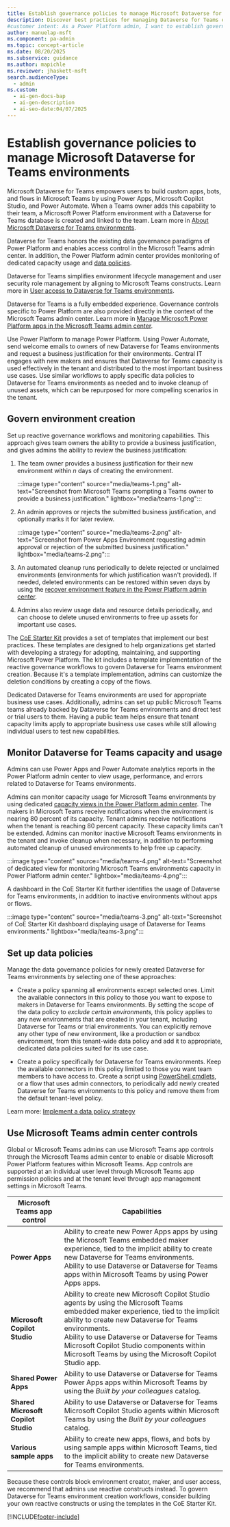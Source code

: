 ```yaml
---
title: Establish governance policies to manage Microsoft Dataverse for Teams environments
description: Discover best practices for managing Dataverse for Teams environments to ensure secure, compliant, and efficient usage within your organization.
#customer intent: As a Power Platform admin, I want to establish governance policies for Dataverse for Teams environments to ensure secure, compliant, and efficient usage within my organization.
author: manuelap-msft
ms.component: pa-admin
ms.topic: concept-article
ms.date: 08/20/2025
ms.subservice: guidance
ms.author: mapichle
ms.reviewer: jhaskett-msft
search.audienceType:
  - admin
ms.custom:
  - ai-gen-docs-bap
  - ai-gen-description
  - ai-seo-date:04/07/2025
---
```


# Establish governance policies to manage Microsoft Dataverse for Teams environments

Microsoft Dataverse for Teams empowers users to build custom apps, bots, and flows in Microsoft Teams by using Power Apps, Microsoft Copilot Studio, and Power Automate. When a Teams owner adds this capability to their team, a Microsoft Power Platform environment with a Dataverse for Teams database is created and linked to the team. Learn more in [About Microsoft Dataverse for Teams environments](../../admin/about-teams-environment.md).

Dataverse for Teams honors the existing data governance paradigms of Power Platform and enables access control in the Microsoft Teams admin center. In addition, the Power Platform admin center provides monitoring of dedicated capacity usage and [data policies](../../admin/wp-data-loss-prevention.md).

Dataverse for Teams simplifies environment lifecycle management and user security role management by aligning to Microsoft Teams constructs. Learn more in [User access to Dataverse for Teams environments](../../admin/about-teams-environment.md#user-access-to-dataverse-for-teams-environments).

Dataverse for Teams is a fully embedded experience. Governance controls specific to Power Platform are also provided directly in the context of the Microsoft Teams admin center. Learn more in [Manage Microsoft Power Platform apps in the Microsoft Teams admin center](/microsoftteams/manage-power-platform-apps).

Use Power Platform to manage Power Platform. Using Power Automate, send welcome emails to owners of new Dataverse for Teams environments and request a business justification for their environments. Central IT engages with new makers and ensures that Dataverse for Teams capacity is used effectively in the tenant and distributed to the most important business use cases. Use similar workflows to apply specific data policies to Dataverse for Teams environments as needed and to invoke cleanup of unused assets, which can be repurposed for more compelling scenarios in the tenant.

## Govern environment creation

Set up reactive governance workflows and monitoring capabilities. This approach gives team owners the ability to provide a business justification, and gives admins the ability to review the business justification:

1. The team owner provides a business justification for their new environment within *n* days of creating the environment.

    :::image type="content" source="media/teams-1.png" alt-text="Screenshot from Microsoft Teams prompting a Teams owner to provide a business justification." lightbox="media/teams-1.png":::

1. An admin approves or rejects the submitted business justification, and optionally marks it for later review.

    :::image type="content" source="media/teams-2.png" alt-text="Screenshot from Power Apps Environment requesting admin approval or rejection of the submitted business justification." lightbox="media/teams-2.png":::

1. An automated cleanup runs periodically to delete rejected or unclaimed environments (environments for which justification wasn't provided). If needed, deleted environments can be restored within seven days by using the [recover environment feature in the Power Platform admin center](../../admin/recover-environment.md#power-platform-admin-center).

1. Admins also review usage data and resource details periodically, and can choose to delete unused environments to free up assets for important use cases.

The [CoE Starter Kit](../coe/starter-kit.md) provides a set of templates that implement our best practices. These templates are designed to help organizations get started with developing a strategy for adopting, maintaining, and supporting Microsoft Power Platform. The kit includes a template implementation of the reactive governance workflows to govern Dataverse for Teams environment creation. Because it's a template implementation, admins can customize the deletion conditions by creating a copy of the flows.

Dedicated Dataverse for Teams environments are used for appropriate business use cases. Additionally, admins can set up public Microsoft Teams teams already backed by Dataverse for Teams environments and direct test or trial users to them. Having a public team helps ensure that tenant capacity limits apply to appropriate business use cases while still allowing individual users to test new capabilities.

## Monitor Dataverse for Teams capacity and usage

Admins can use Power Apps and Power Automate analytics reports in the Power Platform admin center to view usage, performance, and errors related to Dataverse for Teams environments.

Admins can monitor capacity usage for Microsoft Teams environments by using dedicated [capacity views in the Power Platform admin center](../../admin/about-teams-environment.md#capacity-limits). The makers in Microsoft Teams receive notifications when the environment is nearing 80 percent of its capacity. Tenant admins receive notifications when the tenant is reaching 80 percent capacity. These capacity limits can't be extended. Admins can monitor inactive Microsoft Teams environments in the tenant and invoke cleanup when necessary, in addition to performing automated cleanup of unused environments to help free up capacity.

:::image type="content" source="media/teams-4.png" alt-text="Screenshot of dedicated view for monitoring Microsoft Teams environments capacity in Power Platform admin center." lightbox="media/teams-4.png":::

A dashboard in the CoE Starter Kit further identifies the usage of Dataverse for Teams environments, in addition to inactive environments without apps or flows.

:::image type="content" source="media/teams-3.png" alt-text="Screenshot of CoE Starter Kit dashboard displaying usage of Dataverse for Teams environments." lightbox="media/teams-3.png":::

## Set up data policies

Manage the data governance policies for newly created Dataverse for Teams environments by selecting one of these approaches:

- Create a policy spanning all environments except selected ones. Limit the available connectors in this policy to those you want to expose to makers in Dataverse for Teams environments. By setting the scope of the data policy to *exclude certain environments,* this policy applies to any new environments that are created in your tenant, including Dataverse for Teams or trial environments. You can explicitly remove any other type of new environment, like a production or sandbox environment, from this tenant-wide data policy and add it to appropriate, dedicated data policies suited for its use case.

- Create a policy specifically for Dataverse for Teams environments. Keep the available connectors in this policy limited to those you want team members to have access to. Create a script using [PowerShell cmdlets](../../admin/powerapps-powershell.md#data-policy-commands), or a flow that uses admin connectors, to periodically add newly created Dataverse for Teams environments to this policy and remove them from the default tenant-level policy.

Learn more: [Implement a data policy strategy](./dlp-strategy.md)

## Use Microsoft Teams admin center controls

Global or Microsoft Teams admins can use Microsoft Teams app controls through the Microsoft Teams admin center to enable or disable Microsoft Power Platform features within Microsoft Teams. App controls are supported at an individual user level through Microsoft Teams app permission policies and at the tenant level through app management settings in Microsoft Teams.

| Microsoft Teams app control | Capabilities |
| ------------------ | --------- |
| **Power Apps** | Ability to create new Power Apps apps by using the Microsoft Teams embedded maker experience, tied to the implicit ability to create new Dataverse for Teams environments.<br>Ability to use Dataverse or Dataverse for Teams apps within Microsoft Teams by using Power Apps apps.  |
| **Microsoft Copilot Studio** | Ability to create new Microsoft Copilot Studio agents by using the Microsoft Teams embedded maker experience, tied to the implicit ability to create new Dataverse for Teams environments.<br>Ability to use Dataverse or Dataverse for Teams Microsoft Copilot Studio components within Microsoft Teams by using the Microsoft Copilot Studio app.|
| **Shared Power Apps** | Ability to use Dataverse or Dataverse for Teams Power Apps apps within Microsoft Teams by using the *Built by your colleagues* catalog.|
| **Shared Microsoft Copilot Studio** | Ability to use Dataverse or Dataverse for Teams Microsoft Copilot Studio agents within Microsoft Teams by using the *Built by your colleagues* catalog.|
| **Various sample apps** | Ability to create new apps, flows, and bots by using sample apps within Microsoft Teams, tied to the implicit ability to create new Dataverse for Teams environments. |

Because these controls block environment creator, maker, and user access, we recommend that admins use reactive constructs instead. To govern Dataverse for Teams environment creation workflows, consider building your own reactive constructs or using the templates in the CoE Starter Kit.

[!INCLUDE[footer-include](../../includes/footer-banner.md)]
